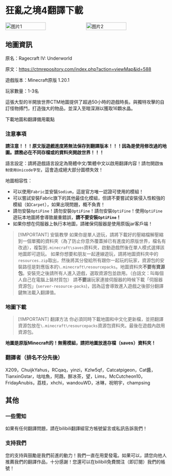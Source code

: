 <script setup>
import ButtonComponent from '../../.vitepress/theme/components/ButtonComponent.vue'
</script>

# 狂亂之境4翻譯下載
<div style="display: flex">
  <img src="https://s21.ax1x.com/2024/04/21/pkpVQeg.jpg" style="width:50%" alt="图片1">
  <img src="https://s21.ax1x.com/2024/04/21/pkpVKOS.jpg" style="width:50%" alt="图片2">
</div>

## 地圖資訊

原名：Ragecraft IV: Underworld

原文：https://ctmrepository.com/index.php?action=viewMap&id=588

遊戲版本：Minecraft原版 1.20.1

玩家數量：1-3名

這張大型的半開放世界CTM地圖提供了超過50小時的遊戲時長。與獨特攻擊的自訂怪物搏鬥，打造強大的物品，並深入至暗深淵以獲取16顆水晶。

<div style="display: flex;">
  <ButtonComponent link="https://github.com/champsing/Ragecraft-IV-resourcepack/releases">下載地圖和翻譯
  </ButtonComponent>
  <ButtonComponent buttonClass='button2' link="https://www.mediafire.com/folder/jurnv77qvvaf0">備用載點</ButtonComponent>
</div>


### 注意事項

**請注意！！！原文版遊戲進度將無法保存到翻譯版本！！！因為是使用修改過的地圖。請務必在不同存檔或的資料夾開啟世界！！！**

語言設定：請將遊戲語言設定為簡體中文/繁體中文以啟用翻譯内容！請勿開啟`強制使用Unicode字型`，這會造成絕大部分圖標失效！

地圖相容性：
- 可以使用`Fabric`並安裝`Sodium`，這是官方唯一認證可使用的模組！
- 可以嘗試安裝Fabric旗下的其他最佳化模組，但請不要嘗試安裝侵入性較強的模組（如`Carpet`），如果出現問題，概不負責！
- 請勿安裝`OptiFine`！請勿安裝`OptiFine`！請勿安裝`OptiFine`！使用`OptiFine`遊玩本地圖將會導致嚴重錯誤，**請不要安裝`OptiFine`！**
- 如果你想在伺服器上執行本地圖，請確保伺服器是使用原版jar客戶端！
    
>  [!IMPORTANT] 安裝教學
> 如果你是單人遊玩，請將下載好的壓縮檔解壓縮到一個單獨的資料夾（為了防止你意外覆蓋掉已有進度的原版世界，檔名有改過），複製到`.minecraft\saves`資料夾，啟動遊戲然後在單人模式選擇該地圖即可遊玩。
> 如果你想要和朋友一起連線遊玩，請將地圖資料夾中的`resources.zip`取出，然後將其分發給所有跟你一起玩的玩家，資源包的安裝路徑是對應版本的`\.minecraft\resourcepacks`。地圖資料夾**不要有資源包**。安裝完之後請所有人進入遊戲，選取資源包並啟用。（白話文：叫每個人自己在電腦上裝材質包）
> 請**不要**讓玩家連接伺服器的時候下載「伺服器資源包」(`server-resource-packs`)，因為這會導致進入遊戲之後部分翻譯鍵無法載入翻譯值。

### 地圖下載

> [!IMPORTANT] 翻譯方法
> 你必須同時下載地圖和中文化更新檔，並把翻譯資源包放在`\.minecraft\resourcepacks`資源包資料夾。最後在遊戲內啟用資源包。

**地圖是原版Minecraft的！無需模組，請把地圖放進存檔（saves）資料夾！**

### 翻譯者（排名不分先後）

X209，ChuijkYahus，RCqaq，yinzi，Kzlw5qf，Catcatpigeon，Cat醬，TianxinGstar，咕咕魚，阿鵡，醉冰茶，望，Lims，McCutcheon10，FridayAnubis，荔枝，xhchi，wandouWD，冰琳，祝明宇，champsing

## 其他
### 一些需知
如果有任何翻譯問題，請在bilibili翻譯組官方帳號留言或私訊告訴我們！

### 支持我們
您的支持與鼓勵是我們前進的動力！我們一直在用愛發電。如果可以，請您向他人推薦我們的翻譯作品，十分感謝！您還可以在bilibili免費關注（即訂閱）我們的帳號！
